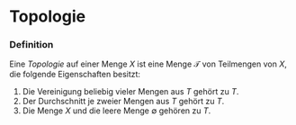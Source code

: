 # Topologie

### Definition

Eine *Topologie* auf einer Menge $\mathit{X}$ ist eine Menge $\mathcal{T}$ von Teilmengen von $X$, die folgende Eigenschaften besitzt:
1. Die Vereinigung beliebig vieler Mengen aus $T$ gehört zu $T$.
2. Der Durchschnitt je zweier Mengen aus $T$ gehört zu $T$.
3. Die Menge $X$ und die leere Menge $\emptyset$ gehören zu $T$.

